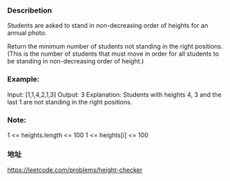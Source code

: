 ### Describetion
Students are asked to stand in non-decreasing order of heights for an annual photo.

Return the minimum number of students not standing in the right positions. 
(This is the number of students that must move in order for all students to be standing in non-decreasing order of height.)



### Example:
Input: [1,1,4,2,1,3]
Output: 3
Explanation: 
Students with heights 4, 3 and the last 1 are not standing in the right positions.



### Note:
1 <= heights.length <= 100
1 <= heights[i] <= 100
### 地址
https://leetcode.com/problems/height-checker
